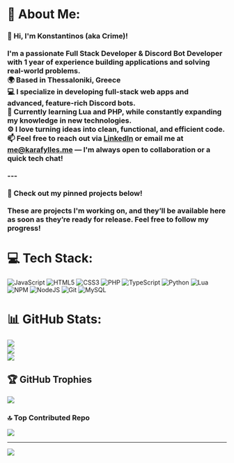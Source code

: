 # 💫 About Me:
### 👋 Hi, I'm Konstantinos (aka Crime)!<br><br>I'm a passionate **Full Stack Developer** & **Discord Bot Developer** with 1 year of experience building applications and solving real-world problems.  <br>🌍 Based in **Thessaloniki, Greece**  <br>💻 I specialize in developing full-stack web apps and advanced, feature-rich Discord bots.  <br>🌱 Currently learning **Lua** and **PHP**, while constantly expanding my knowledge in new technologies.  <br>⚙️ I love turning ideas into clean, functional, and efficient code.  <br>📫 Feel free to reach out via [LinkedIn](https://www.linkedin.com/in/konstantinos-karafylles-2171b130a/) or email me at [me@karafylles.me](mailto:me@karafylles.me) — I'm always open to collaboration or a quick tech chat!<br><br>---<br><br>🚀 Check out my pinned projects below!<br><br>These are projects I'm working on, and they’ll be available here as soon as they’re ready for release. Feel free to follow my progress!<br>


# 💻 Tech Stack:
![JavaScript](https://img.shields.io/badge/javascript-%23323330.svg?style=for-the-badge&logo=javascript&logoColor=%23F7DF1E) ![HTML5](https://img.shields.io/badge/html5-%23E34F26.svg?style=for-the-badge&logo=html5&logoColor=white) ![CSS3](https://img.shields.io/badge/css3-%231572B6.svg?style=for-the-badge&logo=css3&logoColor=white) ![PHP](https://img.shields.io/badge/php-%23777BB4.svg?style=for-the-badge&logo=php&logoColor=white) ![TypeScript](https://img.shields.io/badge/typescript-%23007ACC.svg?style=for-the-badge&logo=typescript&logoColor=white) ![Python](https://img.shields.io/badge/python-3670A0?style=for-the-badge&logo=python&logoColor=ffdd54) ![Lua](https://img.shields.io/badge/lua-%232C2D72.svg?style=for-the-badge&logo=lua&logoColor=white) ![NPM](https://img.shields.io/badge/NPM-%23CB3837.svg?style=for-the-badge&logo=npm&logoColor=white) ![NodeJS](https://img.shields.io/badge/node.js-6DA55F?style=for-the-badge&logo=node.js&logoColor=white) ![Git](https://img.shields.io/badge/git-%23F05033.svg?style=for-the-badge&logo=git&logoColor=white) ![MySQL](https://img.shields.io/badge/mysql-4479A1.svg?style=for-the-badge&logo=mysql&logoColor=white)
# 📊 GitHub Stats:
![](https://github-readme-stats.vercel.app/api?username=Crimeeee&theme=aura&hide_border=false&include_all_commits=false&count_private=false)<br/>
![](https://nirzak-streak-stats.vercel.app/?user=Crimeeee&theme=aura&hide_border=false)<br/>
![](https://github-readme-stats.vercel.app/api/top-langs/?username=Crimeeee&theme=aura&hide_border=false&include_all_commits=false&count_private=false&layout=compact)

## 🏆 GitHub Trophies
![](https://github-profile-trophy.vercel.app/?username=Crimeeee&theme=radical&no-frame=false&no-bg=false&margin-w=4)

### 🔝 Top Contributed Repo
![](https://github-contributor-stats.vercel.app/api?username=Crimeeee&limit=5&theme=aura&combine_all_yearly_contributions=true)

---
[![](https://visitcount.itsvg.in/api?id=Crimeeee&icon=9&color=0)](https://visitcount.itsvg.in)

<!-- Proudly created with GPRM ( https://gprm.itsvg.in ) -->
